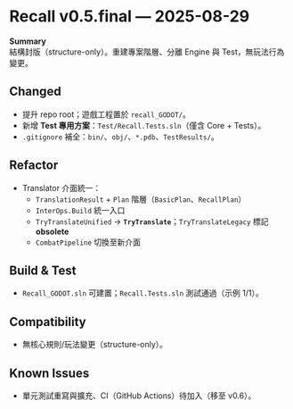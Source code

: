 # Recall v0.5.final — 2025-08-29

**Summary**  
結構封版（structure-only）。重建專案階層、分離 Engine 與 Test，無玩法行為變更。

## Changed
- 提升 repo root；遊戲工程置於 `recall_GODOT/`。
- 新增 **Test 專用方案**：`Test/Recall.Tests.sln`（僅含 Core + Tests）。
- `.gitignore` 補全：`bin/`、`obj/`、`*.pdb`、`TestResults/`。

## Refactor
- Translator 介面統一：
  - `TranslationResult` + `Plan` 階層（`BasicPlan`、`RecallPlan`）
  - `InterOps.Build` 統一入口
  - `TryTranslateUnified` → **`TryTranslate`**；`TryTranslateLegacy` 標記 **obsolete**
  - `CombatPipeline` 切換至新介面

## Build & Test
- `Recall_GODOT.sln` 可建置；`Recall.Tests.sln` 測試通過（示例 1/1）。

## Compatibility
- 無核心規則/玩法變更（structure-only）。

## Known Issues
- 單元測試重寫與擴充、CI（GitHub Actions）待加入（移至 v0.6）。
